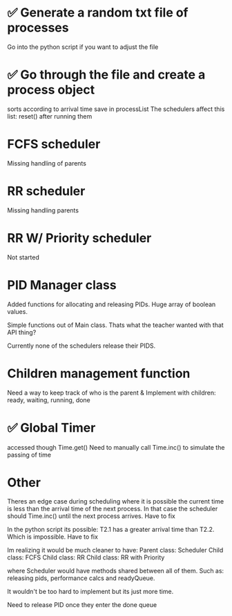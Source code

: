 # :white_check_mark:  Generate a random txt file of processes 
Go into the python script if you want to adjust the file

# :white_check_mark:  Go through the file and create a process object
sorts according to arrival time
save in processList
The schedulers affect this list: reset() after running them

# FCFS scheduler
Missing handling of parents

# RR scheduler
Missing handling parents

# RR W/ Priority scheduler
Not started

# PID Manager class
Added functions for allocating and releasing PIDs. Huge array of boolean values. 

Simple functions out of Main class. Thats what the teacher wanted with that API thing? 

Currently none of the schedulers release their PIDS. 

# Children management function
Need a way to keep track of who is the parent 
& Implement with children: ready, waiting, running, done

# :white_check_mark: Global Timer
accessed though Time.get()
Need to manually call Time.inc() to simulate the passing of time

# Other

Theres an edge case during scheduling where it is possible the current time is less than the arrival time of the next process. In that case the scheduler should Time.inc() until the next process arrives. Have to fix

In the python script its possible: T2.1 has a greater arrival time than T2.2. Which is impossible. Have to fix

Im realizing it would be much cleaner to have:
Parent class: Scheduler
Child class: FCFS
Child class: RR
Child class: RR with Priority

where Scheduler would have methods shared between all of them. Such as: releasing pids, performance calcs and readyQueue.

It wouldn't be too hard to implement but its just more time.

Need to release PID once they enter the done queue


